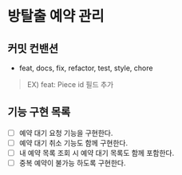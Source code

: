 # 방탈출 예약 관리

## 커밋 컨밴션
- feat, docs, fix, refactor, test, style, chore
> EX) feat: Piece id 필드 추가

## 기능 구현 목록
- [ ] 예약 대기 요청 기능을 구현한다.
- [ ] 예약 대기 취소 기능도 함께 구현한다.
- [ ] 내 예약 목록 조회 시 예약 대기 목록도 함께 포함한다.
- [ ] 중복 예약이 불가능 하도록 구현한다.